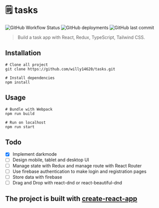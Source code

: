 # 🗒️ tasks

![GitHub Workflow Status](https://img.shields.io/github/workflow/status/willy14620/tasks/build-and-deploy?style=flat-square)
![GitHub deployments](https://img.shields.io/github/deployments/willy14620/tasks/github-pages?label=gh-pages&style=flat-square)
![GitHub last commit](https://img.shields.io/github/last-commit/willy14620/tasks?style=flat-square)

> Build a task app with React, Redux, TypeScript, Tailwind CSS.

## Installation

```shell
# Clone all project
git clone https://github.com/willy14620/tasks.git

# Install dependencies
npm install
```

## Usage

```shell
# Bundle with Webpack
npm run build

# Run on localhost
npm run start
```

## Todo

- [x] Implement darkmode
- [ ] Design mobile, tablet and desktop UI
- [ ] Manage state with Redux and manage route with React Router
- [ ] Use firebase authentication to make login and registration pages
- [ ] Store data with firebase
- [ ] Drag and Drop with react-dnd or react-beautiful-dnd

## The project is built with [create-react-app](https://github.com/facebook/create-react-app)
